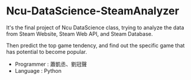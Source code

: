 # Ncu-DataScience-SteamAnalyzer
It's the final project of Ncu DataScience class, trying to analyze the data from Steam Website, Steam Web API, and Steam Database.

Then predict the top game tendency, and find out the specific game that has potential to become popular.

- Programmer : 蕭凱丞、劉冠聲
- Language : Python

